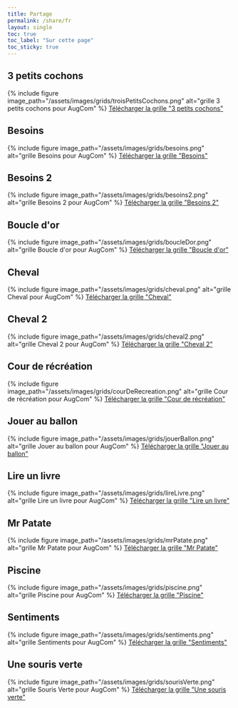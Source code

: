 ```yaml
---
title: Partage
permalink: /share/fr
layout: single
toc: true
toc_label: "Sur cette page"
toc_sticky: true
---
```


## 3 petits cochons

{% include figure image_path="/assets/images/grids/troisPetitsCochons.png" alt="grille 3 petits cochons pour AugCom" %}
<a href="https://github.com/Noars/AugCom/blob/webPage/assets/grids/3PetitsCochons.json" download="3PetitsCochon.json">
  <i class='fas fa-hand-point-right'></i>
  Télécharger la grille "3 petits cochons"
</a>

## Besoins

{% include figure image_path="/assets/images/grids/besoins.png" alt="grille Besoins pour AugCom" %}
<a href="/assets/grids/Besoins.json" download="Besoins.json">
  <i class='fas fa-hand-point-right'></i>
  Télécharger la grille "Besoins"
</a>

## Besoins 2

{% include figure image_path="/assets/images/grids/besoins2.png" alt="grille Besoins 2 pour AugCom" %}
<a href="/assets/grids/besoins2.json" download="besoins2.json">
  <i class='fas fa-hand-point-right'></i>
  Télécharger la grille "Besoins 2"
</a>

## Boucle d'or

{% include figure image_path="/assets/images/grids/boucleDor.png" alt="grille Boucle d'or pour AugCom" %}
<a href="/assets/grids/boucleDor.json" download="boucleDor.json">
  <i class='fas fa-hand-point-right'></i>
  Télécharger la grille "Boucle d'or"
</a>

## Cheval 

{% include figure image_path="/assets/images/grids/cheval.png" alt="grille Cheval pour AugCom" %}
<a href="/assets/grids/cheval.json" download="cheval.json">
  <i class='fas fa-hand-point-right'></i>
  Télécharger la grille "Cheval"
</a>

## Cheval 2

{% include figure image_path="/assets/images/grids/cheval2.png" alt="grille Cheval 2 pour AugCom" %}
<a href="/assets/grids/cheval2.json" download="cheval2.json">
  <i class='fas fa-hand-point-right'></i>
  Télécharger la grille "Cheval 2"
</a>

## Cour de récréation

{% include figure image_path="/assets/images/grids/courDeRecreation.png" alt="grille Cour de récréation pour AugCom" %}
<a href="/assets/grids/cour de récréation.json" download="cour de récréation.json">
  <i class='fas fa-hand-point-right'></i>
  Télécharger la grille "Cour de récréation"
</a>

## Jouer au ballon

{% include figure image_path="/assets/images/grids/jouerBallon.png" alt="grille Jouer au ballon pour AugCom" %}
<a href="/assets/grids/jouerBallon.json" download="jouerBallon.json">
  <i class='fas fa-hand-point-right'></i>
  Télécharger la grille "Jouer au ballon"
</a>

## Lire un livre

{% include figure image_path="/assets/images/grids/lireLivre.png" alt="grille Lire un livre pour AugCom" %}
<a href="/assets/grids/lire un livre.json" download="lire un livre.json">
  <i class='fas fa-hand-point-right'></i>
  Télécharger la grille "Lire un livre"
</a>

## Mr Patate

{% include figure image_path="/assets/images/grids/mrPatate.png" alt="grille Mr Patate pour AugCom" %}
<a href="/assets/grids/jeuMrPatate.json" download="jeuMrPatate.json">
  <i class='fas fa-hand-point-right'></i>
  Télécharger la grille "Mr Patate"
</a>

## Piscine

{% include figure image_path="/assets/images/grids/piscine.png" alt="grille Piscine pour AugCom" %}
<a href="/assets/grids/Piscine.json" download="Piscince.json">
  <i class='fas fa-hand-point-right'></i>
  Télécharger la grille "Piscine"
</a>

## Sentiments

{% include figure image_path="/assets/images/grids/sentiments.png" alt="grille Sentiments pour AugCom" %}
<a href="/assets/grids/sentiments.json" download="sentiments.json">
  <i class='fas fa-hand-point-right'></i>
  Télécharger la grille "Sentiments"
</a>

## Une souris verte

{% include figure image_path="/assets/images/grids/sourisVerte.png" alt="grille Souris Verte pour AugCom" %}
<a href="/assets/grids/sourisVerte.json" download="sourisVerte.json">
  <i class='fas fa-hand-point-right'></i>
  Télécharger la grille "Une souris verte"
</a>
